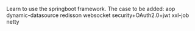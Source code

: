 Learn to use the springboot framework.
The case to be added:
aop
dynamic-datasource
redisson
websocket
security+OAuth2.0+jwt
xxl-job
netty

